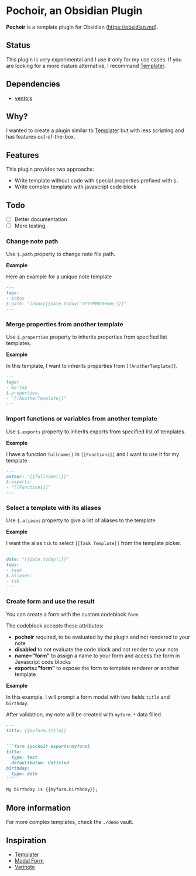 # Pochoir, an Obsidian Plugin

**Pochoir** is a template plugin for Obsidian (https://obsidian.md).

## Status

This plugin is very experimental and I use it only for my use cases. If you are looking for a more mature alternative, I recommand [Templater](https://github.com/SilentVoid13/Templater).

## Dependencies
- [ventojs](https://github.com/ventojs/vento)

## Why?

I wanted to create a plugin similar to [Templater](https://github.com/SilentVoid13/Templater) but with less scripting and has features out-of-the-box.

## Features

This plugin provides two approachs:
- Write template without code with special properties prefixed with `$.`
- Write complex template with javascript code block

## Todo
- [ ] Better documentation
- [ ] More testing

### Change note path

Use `$.path` property to change note file path.

**Example**

Here an example for a unique note template

```md
---
tags:
- inbox
$.path: "inbox/{{date.today('YYYYMMDDHHmm')}}"
---
```

### Merge properties from another template

Use `$.properties` property to inherits properties from specified list templates.

**Example**

In this template, I want to inherits properties from `[[AnotherTemplate]]`.

```md
---
tags:
- my-tag
$.properties:
- "[[AnotherTemplate]]"
---
```

### Import functions or variables from another template

Use `$.exports` property to inherits exports from specified list of templates.

**Example**

I have a function `fullname()` in `[[Functions]]` and I want to use it for my template

```md
---
author: "{{fullname()}}"
$.exports:
- "[[Functions]]"
---
```

### Select a template with its aliases

Use `$.aliases` property to give a list of aliases to the template

**Example**

I want the alias `tsk` to select `[[Task Template]]` from the template picker.

```md
---
date: "{{date.today()}}"
tags:
- task
$.aliases:
- tsk
---
```

### Create form and use the result

You can create a form with the custom codeblock `form`.

The codeblock accepts these attributes:
- **pochoir** required, to be evaluated by the plugin and not rendered to your note
- **disabled** to not evaluate the code block and not render to your note
- **name="form"** to assign a name to your form and access the form in Javascript code blocks
- **exports="form"** to expose the form to template renderer or another template

**Example**

In this example, I will prompt a form modal with two fields `title` and `birthday`.

After validation, my note will be created with `myform.*` data filled.

````md
---
title: {{myform.title}}
---

```form {pochoir exports=myform}
title:
  type: text
  defaultValue: Untitled
birthday:
  type: date
```

My birthday is {{myform.birthday}};
````

## More information

For more complex templates, check the `./demo` vault.

## Inspiration

* [Templater](https://github.com/SilentVoid13/Templater)
* [Modal Form](https://github.com/danielo515/obsidian-modal-form/)
* [Varinote](https://github.com/gsarig/obsidian-varinote)
